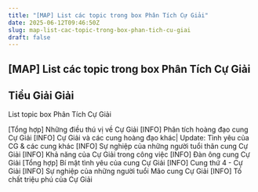 ```yaml
---
title: "[MAP] List các topic trong box Phân Tích Cự Giải"
date: 2025-06-12T09:46:50Z
slug: map-list-cac-topic-trong-box-phan-tich-cu-giai
draft: false
---
```


## [MAP] List các topic trong box Phân Tích Cự Giải

## Tiểu Giải Giải

List topic box Phân Tích Cự Giải​

[Tổng hợp] Những điều thú vị về Cự Giải
[INFO] Phân tích hoàng đạo cung Cự Giải
[INFO] Cự Giải và các cung hoàng đạo khác| Update: Tình yêu của CG & các cung khác
[INFO] Sự nghiệp của những người tuổi thân cung Cự Giải
[INFO] Khả năng của Cự Giải trong công việc
[INFO] Đàn ông cung Cự Giải
[Tổng hợp] Bí mật tình yêu của cung Cự Giải
[INFO] Cung thứ 4 - Cự Giải
[INFO] Sự nghiệp của những người tuổi Mão cung Cự Giải
[INFO] Tố chất triệu phú của Cự Giải
